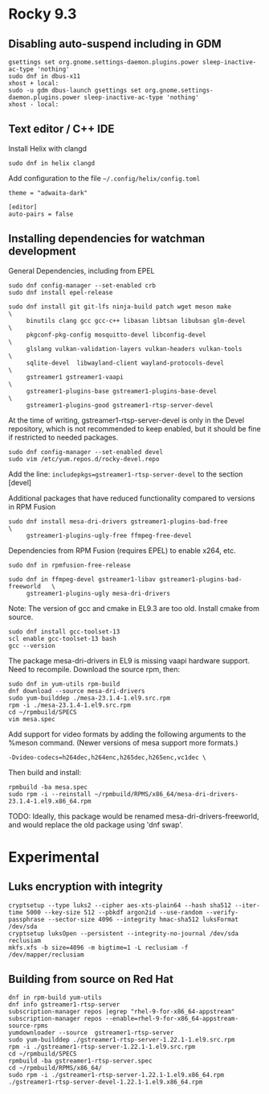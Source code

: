 
# Rocky 9.3

## Disabling auto-suspend including in GDM

```
gsettings set org.gnome.settings-daemon.plugins.power sleep-inactive-ac-type 'nothing'
sudo dnf in dbus-x11
xhost + local:
sudo -u gdm dbus-launch gsettings set org.gnome.settings-daemon.plugins.power sleep-inactive-ac-type 'nothing'
xhost - local:
```

## Text editor / C++ IDE

Install Helix with clangd

```
sudo dnf in helix clangd
```

Add configuration to the file ```~/.config/helix/config.toml```

```
theme = "adwaita-dark"

[editor]
auto-pairs = false
```

## Installing dependencies for watchman development

General Dependencies, including from EPEL
```
sudo dnf config-manager --set-enabled crb
sudo dnf install epel-release

sudo dnf install git git-lfs ninja-build patch wget meson make               \
     binutils clang gcc gcc-c++ libasan libtsan libubsan glm-devel           \
     pkgconf-pkg-config mosquitto-devel libconfig-devel                      \
     glslang vulkan-validation-layers vulkan-headers vulkan-tools            \
     sqlite-devel  libwayland-client wayland-protocols-devel                 \
     gstreamer1 gstreamer1-vaapi                                             \
     gstreamer1-plugins-base gstreamer1-plugins-base-devel                   \
     gstreamer1-plugins-good gstreamer1-rtsp-server-devel

```


At the time of writing, gstreamer1-rtsp-server-devel is only in the Devel
repository, which is not recommended to keep enabled, but it should be fine
if restricted to needed packages.

```
sudo dnf config-manager --set-enabled devel
sudo vim /etc/yum.repos.d/rocky-devel.repo
```

Add the line: ```includepkgs=gstreamer1-rtsp-server-devel``` to the section [devel]


Additional packages that have reduced functionality compared to versions in RPM Fusion
```
sudo dnf install mesa-dri-drivers gstreamer1-plugins-bad-free                \
     gstreamer1-plugins-ugly-free ffmpeg-free-devel
```

Dependencies from RPM Fusion (requires EPEL) to enable x264, etc.
```
sudo dnf in rpmfusion-free-release

sudo dnf in ffmpeg-devel gstreamer1-libav gstreamer1-plugins-bad-freeworld   \
     gstreamer1-plugins-ugly mesa-dri-drivers
```

Note: The version of gcc and cmake in EL9.3 are too old. Install cmake from source.

```
sudo dnf install gcc-toolset-13
scl enable gcc-toolset-13 bash
gcc --version
```

The package mesa-dri-drivers in EL9 is missing vaapi hardware support. Need to recompile.
Download the source rpm, then:

```
sudo dnf in yum-utils rpm-build
dnf download --source mesa-dri-drivers
sudo yum-builddep ./mesa-23.1.4-1.el9.src.rpm
rpm -i ./mesa-23.1.4-1.el9.src.rpm
cd ~/rpmbuild/SPECS
vim mesa.spec
```

Add support for video formats by adding the following arguments
to the %meson command. (Newer versions of mesa support more formats.)

```
-Dvideo-codecs=h264dec,h264enc,h265dec,h265enc,vc1dec \
```

Then build and install:
```
rpmbuild -ba mesa.spec
sudo rpm -i --reinstall ~/rpmbuild/RPMS/x86_64/mesa-dri-drivers-23.1.4-1.el9.x86_64.rpm
```

TODO: Ideally, this package would be renamed mesa-dri-drivers-freeworld,
and would replace the old package using 'dnf swap'.

# Experimental

## Luks encryption with integrity

```
cryptsetup --type luks2 --cipher aes-xts-plain64 --hash sha512 --iter-time 5000 --key-size 512 --pbkdf argon2id --use-random --verify-passphrase --sector-size 4096 --integrity hmac-sha512 luksFormat /dev/sda
cryptsetup luksOpen --persistent --integrity-no-journal /dev/sda reclusiam
mkfs.xfs -b size=4096 -m bigtime=1 -L reclusiam -f /dev/mapper/reclusiam
```

## Building from source on Red Hat

```
dnf in rpm-build yum-utils
dnf info gstreamer1-rtsp-server
subscription-manager repos |egrep "rhel-9-for-x86_64-appstream"
subscription-manager repos --enable=rhel-9-for-x86_64-appstream-source-rpms
yumdownloader --source  gstreamer1-rtsp-server
sudo yum-builddep ./gstreamer1-rtsp-server-1.22.1-1.el9.src.rpm
rpm -i ./gstreamer1-rtsp-server-1.22.1-1.el9.src.rpm
cd ~/rpmbuild/SPECS
rpmbuild -ba gstreamer1-rtsp-server.spec
cd ~/rpmbuild/RPMS/x86_64/
sudo rpm -i ./gstreamer1-rtsp-server-1.22.1-1.el9.x86_64.rpm ./gstreamer1-rtsp-server-devel-1.22.1-1.el9.x86_64.rpm
```
